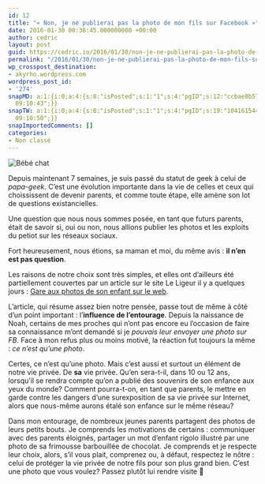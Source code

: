 ```yaml
---
id: 12
title: "« Non, je ne publierai pas la photo de mon fils sur Facebook »"
date: 2016-01-30 00:38:45.000000000 +00:00
author: cedric
layout: post
guid: https://cedric.io/2016/01/30/non-je-ne-publierai-pas-la-photo-de-mon-fils-sur-facebook.html
permalink: "/2016/01/30/non-je-ne-publierai-pas-la-photo-de-mon-fils-sur-facebook/"
wp_crosspost_destination:
- akyrho.wordpress.com
wordpress_post_id:
- '274'
snapMD: a:1:{i:0;a:4:{s:8:"isPosted";s:1:"1";s:4:"pgID";s:12:"ccbae8b571df";s:7:"postURL";s:97:"https://medium.com/@akyrho/non-je-ne-publierai-pas-la-photo-de-mon-fils-sur-facebook-ccbae8b571df";s:5:"pDate";s:19:"2018-09-17
  09:10:43";}}
snapTW: a:1:{i:0;a:4:{s:8:"isPosted";s:1:"1";s:4:"pgID";s:19:"1041615448058548225";s:7:"postURL";s:53:"https://twitter.com/akyrho/status/1041615448058548225";s:5:"pDate";s:19:"2018-09-17
  09:10:50";}}
snapImportedComments: []
categories:
- Non classé
---
```

![Bébé chat](/images/cat-914110_1280.jpg)

Depuis maintenant 7 semaines, je suis passé du statut de geek à celui de _papa-geek_. C’est une évolution importante dans la vie de celles et ceux qui choississent de devenir parents, et comme toute étape, elle amène son lot de questions existancielles.

Une question que nous nous sommes posée, en tant que futurs parents, était de savoir si, oui ou non, nous allions publier les photos et les exploits du petiot sur les réseaux sociaux.

Fort heureusement, nous étions, sa maman et moi, du même avis : **il n’en est pas question**.

<!-- more -->

Les raisons de notre choix sont très simples, et elles ont d’ailleurs été partiellement couvertes par un article sur le site Le Ligeur il y a quelques jours : [Gare aux photos de son enfant sur le web](https://www.laligue.be/leligueur/articles/gare-aux-photos-de-son-enfant-sur-le-web).

L’article, qui résume assez bien notre pensée, passe tout de même à côté d’un point important : l’**influence de l’entourage**. Depuis la naissance de Noah, certains de mes proches qui n’ont pas encore eu l’occasion de faire sa connaissance m’ont demandé si je _pouvais leur envoyer une photo sur FB_. Face à mon refus plus ou moins motivé, la réaction fut toujours la même : _ce n’est qu’une photo_.

Certes, ce n’est qu’une photo. Mais c’est aussi et surtout un élément de notre vie privée. De **sa** vie privée. Qu’en sera-t-il, dans 10 ou 12 ans, lorsqu’il se rendra compte qu’on a publié des souvenirs de son enfance aux yeux du monde? Comment pourra-t-on, en tant que parents, le mettre en garde contre les dangers d’une surexposition de sa vie privée sur Internet, alors que nous-même aurons étalé son enfance sur le même réseau?

Dans mon entourage, de nombreux jeunes parents partagent des photos de leurs petits bouts. Je comprends les motivations de certains : communiquer avec des parents éloignés, partager un mot d’enfant rigolo illustré par une photo de sa frimousse barbouillée de chocolat. Je comprends et je respecte leur choix, alors, s’il vous plait, comprenez ou, à défaut, respectez le nôtre : celui de protéger la vie privée de notre fils pour son plus grand bien. C’est une photo que vous voulez? Passez plutôt lui rendre visite 🙂